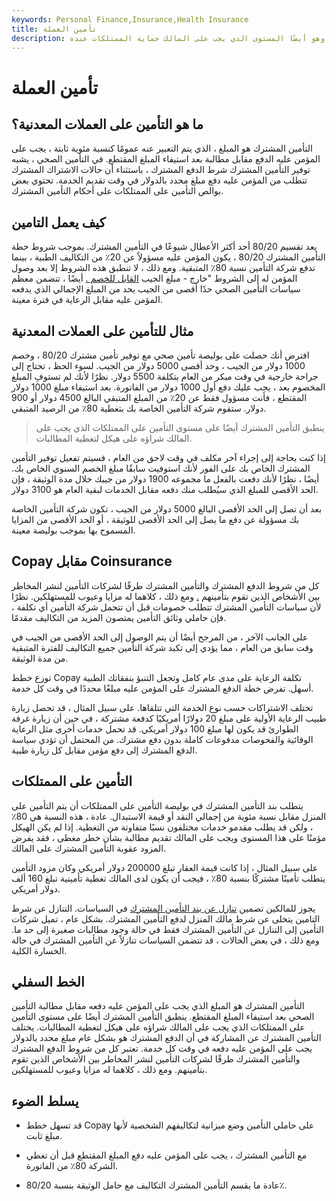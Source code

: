 ```yaml
---
keywords: Personal Finance,Insurance,Health Insurance
title: تأمين العملة
description: التأمين المشترك هو مبلغ المطالبة الذي يجب على المؤمن له دفعه بعد الوفاء بالخصومات وهو أيضًا المستوى الذي يجب على المالك حماية الممتلكات عنده.
---
```


# تأمين العملة
## ما هو التأمين على العملات المعدنية؟

التأمين المشترك هو المبلغ ، الذي يتم التعبير عنه عمومًا كنسبة مئوية ثابتة ، يجب على المؤمن عليه الدفع مقابل مطالبة بعد استيفاء المبلغ المقتطع. في التأمين الصحي ، يشبه توفير التأمين المشترك شرط الدفع المشترك ، باستثناء أن حالات الاشتراك المشترك تتطلب من المؤمن عليه دفع مبلغ محدد بالدولار في وقت تقديم الخدمة. تحتوي بعض بوالص التأمين على الممتلكات على أحكام التأمين المشترك.

## كيف يعمل التامين

يعد تقسيم 80/20 أحد أكثر الأعطال شيوعًا في التأمين المشترك. بموجب شروط خطة التأمين المشترك 80/20 ، يكون المؤمن عليه مسؤولاً عن 20٪ من التكاليف الطبية ، بينما تدفع شركة التأمين نسبة 80٪ المتبقية. ومع ذلك ، لا تنطبق هذه الشروط إلا بعد وصول المؤمن له إلى الشروط "خارج - مبلغ الجيب [القابل للخصم .](/deductible) أيضًا ، تتضمن معظم سياسات التأمين الصحي حدًا أقصى من الجيب يحد من المبلغ الإجمالي الذي يدفعه المؤمن عليه مقابل الرعاية في فترة معينة.

## مثال للتأمين على العملات المعدنية

افترض أنك حصلت على بوليصة تأمين صحي مع توفير تأمين مشترك 80/20 ، وخصم 1000 دولار من الجيب ، وحد أقصى 5000 دولار من الجيب. لسوء الحظ ، تحتاج إلى جراحة خارجية في وقت مبكر من العام بتكلفة 5500 دولار. نظرًا لأنك لم تستوفِ المبلغ المخصوم بعد ، يجب عليك دفع أول 1000 دولار من الفاتورة. بعد استيفاء مبلغ 1000 دولار المقتطع ، فأنت مسؤول فقط عن 20٪ من المبلغ المتبقي البالغ 4500 دولار أو 900 دولار. ستقوم شركة التأمين الخاصة بك بتغطية 80٪ من الرصيد المتبقي.

> ينطبق التأمين المشترك أيضًا على مستوى التأمين على الممتلكات الذي يجب على المالك شراؤه على هيكل لتغطية المطالبات.

>

إذا كنت بحاجة إلى إجراء آخر مكلف في وقت لاحق من العام ، فسيتم تفعيل توفير التأمين المشترك الخاص بك على الفور لأنك استوفيت سابقًا مبلغ الخصم السنوي الخاص بك. أيضًا ، نظرًا لأنك دفعت بالفعل ما مجموعه 1900 دولار من جيبك خلال مدة الوثيقة ، فإن الحد الأقصى للمبلغ الذي سيُطلب منك دفعه مقابل الخدمات لبقية العام هو 3100 دولار.

بعد أن تصل إلى الحد الأقصى البالغ 5000 دولار من الجيب ، تكون شركة التأمين الخاصة بك مسؤولة عن دفع ما يصل إلى الحد الأقصى للوثيقة ، أو الحد الأقصى من المزايا المسموح بها بموجب بوليصة معينة.

## Copay مقابل Coinsurance

كل من شروط الدفع المشترك والتأمين المشترك طرقًا لشركات التأمين لنشر المخاطر بين الأشخاص الذين تقوم بتأمينهم [.](/copay) ومع ذلك ، كلاهما له مزايا وعيوب للمستهلكين. نظرًا لأن سياسات التأمين المشترك تتطلب خصومات قبل أن تتحمل شركة التأمين أي تكلفة ، فإن حاملي وثائق التأمين يمتصون المزيد من التكاليف مقدمًا.

على الجانب الآخر ، من المرجح أيضًا أن يتم الوصول إلى الحد الأقصى من الجيب في وقت سابق من العام ، مما يؤدي إلى تكبد شركة التأمين جميع التكاليف للفترة المتبقية من مدة الوثيقة.

توزع خطط Copay تكلفة الرعاية على مدى عام كامل وتجعل التنبؤ بنفقاتك الطبية أسهل. تفرض خطة الدفع المشترك على المؤمن عليه مبلغًا محددًا في وقت كل خدمة.

تختلف الاشتراكات حسب نوع الخدمة التي تتلقاها. على سبيل المثال ، قد تحصل زيارة طبيب الرعاية الأولية على مبلغ 20 دولارًا أمريكيًا كدفعة مشتركة ، في حين أن زيارة غرفة الطوارئ قد يكون لها مبلغ 100 دولار أمريكي. قد تحمل خدمات أخرى مثل الرعاية الوقائية والفحوصات مدفوعات كاملة بدون دفع مشترك. من المحتمل أن تؤدي سياسة الدفع المشترك إلى دفع مؤمن مقابل كل زيارة طبية.

## التأمين على الممتلكات

يتطلب بند التأمين المشترك في بوليصة التأمين على الممتلكات أن يتم التأمين على المنزل مقابل نسبة مئوية من إجمالي النقد أو قيمة الاستبدال. عادة ، هذه النسبة هي 80٪ ، ولكن قد يطلب مقدمو خدمات مختلفون نسبًا متفاوتة من التغطية. إذا لم يكن الهيكل مؤمنًا على هذا المستوى ويجب على المالك تقديم مطالبة بشأن خطر مغطى ، فقد يفرض المزود عقوبة التأمين المشترك على المالك.

على سبيل المثال ، إذا كانت قيمة العقار تبلغ 200000 دولار أمريكي وكان مزود التأمين يتطلب تأمينًا مشتركًا بنسبة 80٪ ، فيجب أن يكون لدى المالك تغطية تأمينية تبلغ 160 ألف دولار أمريكي.

يجوز للمالكين تضمين [تنازل عن بند التأمين المشترك](/waiver-of-coinsurance-clause) في السياسات. التنازل عن شرط التامين يتخلى عن شرط مالك المنزل لدفع التأمين المشترك. بشكل عام ، تميل شركات التأمين إلى التنازل عن التأمين المشترك فقط في حالة وجود مطالبات صغيرة إلى حد ما. ومع ذلك ، في بعض الحالات ، قد تتضمن السياسات تنازلاً عن التأمين المشترك في حالة الخسارة الكلية.

## الخط السفلي

التأمين المشترك هو المبلغ الذي يجب على المؤمن عليه دفعه مقابل مطالبة التأمين الصحي بعد استيفاء المبلغ المقتطع. ينطبق التأمين المشترك أيضًا على مستوى التأمين على الممتلكات الذي يجب على المالك شراؤه على هيكل لتغطية المطالبات. يختلف التأمين المشترك عن المشاركة في أن الدفع المشترك هو بشكل عام مبلغ محدد بالدولار يجب على المؤمن عليه دفعه في وقت كل خدمة. تعتبر كل من شروط الدفع المشترك والتأمين المشترك طرقًا لشركات التأمين لنشر المخاطر بين الأشخاص الذين تقوم بتأمينهم. ومع ذلك ، كلاهما له مزايا وعيوب للمستهلكين.

## يسلط الضوء

- قد تسهل خطط Copay على حاملي التأمين وضع ميزانية لتكاليفهم الشخصية لأنها مبلغ ثابت.

- مع التأمين المشترك ، يجب على المؤمن عليه دفع المبلغ المقتطع قبل أن تغطي الشركة 80٪ من الفاتورة.

- عادة ما يقسم التأمين المشترك التكاليف مع حامل الوثيقة بنسبة 80/20٪.

